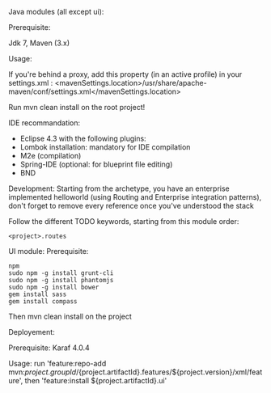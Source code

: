 Java modules (all except ui): 

Prerequisite: 

Jdk 7, Maven (3.x)

Usage:

If you're behind a proxy, add this property (in an active profile) in your settings.xml : <mavenSettings.location>/usr/share/apache-maven/conf/settings.xml</mavenSettings.location>

Run mvn clean install on the root project!

IDE recommandation:

* Eclipse 4.3 with the following plugins:
* Lombok installation: mandatory for IDE compilation
* M2e (compilation)
* Spring-IDE (optional: for blueprint file editing)
* BND

Development:
Starting from the archetype, you have an enterprise implemented helloworld (using Routing and Enterprise integration patterns), don't forget to remove every reference once you've understood the stack

Follow the different TODO keywords, starting from this module order:

    <project>.routes

UI module:
Prerequisite:

    npm
    sudo npm -g install grunt-cli
    sudo npm -g install phantomjs
    sudo npm -g install bower
    gem install sass
    gem install compass


Then mvn clean install on the project

Deployement:

Prerequisite: Karaf 4.0.4

Usage: run 'feature:repo-add mvn:${project.groupId}/${project.artifactId}.features/${project.version}/xml/feature', then 'feature:install ${project.artifactId}.ui'